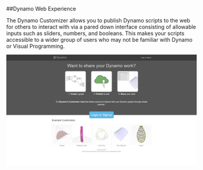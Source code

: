 ##Dynamo Web Experience

The Dynamo Customizer allows you to publish Dynamo scripts to the web for others to interact with via a pared down interface consisting of allowable inputs such as sliders, numbers, and booleans. This makes your scripts accessible to a wider group of users who may not be familiar with Dynamo or Visual Programming.

![](images/Web_01.png)




